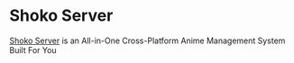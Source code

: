 # Shoko Server

[Shoko Server](https://shokoanime.com/) is an All-in-One Cross-Platform Anime Management System Built For You
